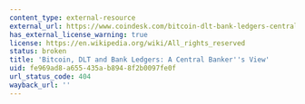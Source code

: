 ```yaml
---
content_type: external-resource
external_url: https://www.coindesk.com/bitcoin-dlt-bank-ledgers-central-bankers-view
has_external_license_warning: true
license: https://en.wikipedia.org/wiki/All_rights_reserved
status: broken
title: 'Bitcoin, DLT and Bank Ledgers: A Central Banker''s View'
uid: fe969ad8-a655-435a-b894-8f2b0097fe0f
url_status_code: 404
wayback_url: ''
---
```


